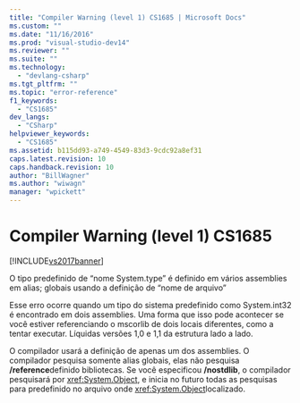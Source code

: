 ```yaml
---
title: "Compiler Warning (level 1) CS1685 | Microsoft Docs"
ms.custom: ""
ms.date: "11/16/2016"
ms.prod: "visual-studio-dev14"
ms.reviewer: ""
ms.suite: ""
ms.technology: 
  - "devlang-csharp"
ms.tgt_pltfrm: ""
ms.topic: "error-reference"
f1_keywords: 
  - "CS1685"
dev_langs: 
  - "CSharp"
helpviewer_keywords: 
  - "CS1685"
ms.assetid: b115dd93-a749-4549-83d3-9cdc92a8ef31
caps.latest.revision: 10
caps.handback.revision: 10
author: "BillWagner"
ms.author: "wiwagn"
manager: "wpickett"
---
```

# Compiler Warning (level 1) CS1685
[!INCLUDE[vs2017banner](../../../csharp/includes/vs2017banner.md)]

O tipo predefinido de “nome System.type” é definido em vários assemblies em alias; globais usando a definição de “nome de arquivo”  
  
 Esse erro ocorre quando um tipo do sistema predefinido como System.int32 é encontrado em dois assemblies.  Uma forma que isso pode acontecer se você estiver referenciando o mscorlib de dois locais diferentes, como a tentar executar. Líquidas versões 1,0 e 1,1 da estrutura lado a lado.  
  
 O compilador usará a definição de apenas um dos assemblies.  O compilador pesquisa somente alias globais, elas não pesquisa **\/reference**definido bibliotecas.  Se você especificou **\/nostdlib**, o compilador pesquisará por <xref:System.Object>, e inicia no futuro todas as pesquisas para predefinido no arquivo onde <xref:System.Object>localizado.